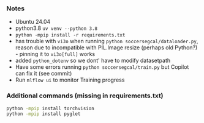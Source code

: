 ### Notes

- Ubuntu 24.04
- python3.8 `uv venv --python 3.8`
- `python -mpip install -r requirements.txt`
- has trouble with `vi3o` when running `python soccersegcal/dataloader.py`, reason due to incompatible with PIL.Image resize (perhaps old Python?) - pinning it to `vi3o[full]` works
- added `python_dotenv` so we dont' have to modify datasetpath 
- Have some errors running `python soccersegcal/train.py` but Copilot can fix it (see commit)
- Run `mlflow ui` to monitor Training progress

### Additional commands (missing in requirements.txt)

```bash
python -mpip install torchvision
python -mpip install pyglet
```